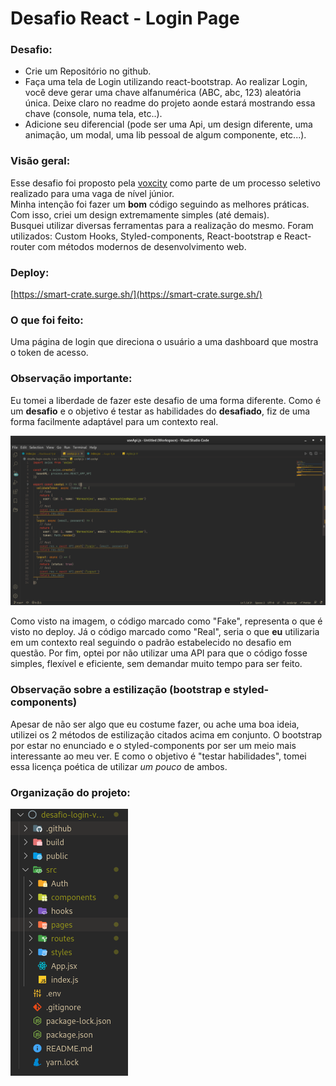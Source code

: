 # Desafio React - Login Page

### Desafio:
- Crie um Repositório no github.
- Faça uma tela de Login utilizando react-bootstrap. Ao realizar Login, você deve gerar uma chave alfanumérica (ABC, abc, 123) aleatória única. Deixe claro no readme do projeto aonde estará mostrando essa chave (console, numa tela, etc..).
- Adicione seu diferencial (pode ser uma Api, um design diferente, uma animação, um modal, uma lib pessoal de algum componente, etc...).

### Visão geral:
Esse desafio foi proposto pela [voxcity](https://www.voxcity.com.br/) como parte de um processo seletivo realizado para uma vaga de nível júnior. <br>
Minha intenção foi fazer um **bom** código seguindo as melhores práticas. Com isso, criei um design extremamente simples (até demais). <br>
Busquei utilizar diversas ferramentas para a realização do mesmo.
Foram utilizados: Custom Hooks, Styled-components, React-bootstrap e React-router com métodos modernos de desenvolvimento web.

### Deploy:
[https://smart-crate.surge.sh/](https://smart-crate.surge.sh/)

### O que foi feito:
Uma página de login que direciona o usuário a uma dashboard que mostra o token de acesso.

### Observação importante:
Eu tomei a liberdade de fazer este desafio de uma forma diferente.
Como é um **desafio** e o objetivo é testar as habilidades do **desafiado**, fiz de uma forma facilmente adaptável para um contexto real.

![Código do exemplo](https://raw.githubusercontent.com/celiojunior0110/desafio-login-voxcity/main/.github/images/api.png?token=GHSAT0AAAAAABTOXM3T4LCIWVHT6ICXH4EGYS7HP3Q)

Como visto na imagem, o código marcado como "Fake", representa o que é visto no deploy.
Já o código marcado como "Real", seria o que **eu** utilizaria em um contexto real seguindo o padrão estabelecido no desafio em questão.
Por fim, optei por não utilizar uma API para que o código fosse simples, flexível e eficiente, sem demandar muito tempo para ser feito. <br>

### Observação sobre a estilização (bootstrap e styled-components)
Apesar de não ser algo que eu costume fazer, ou ache uma boa ideia, utilizei os 2 métodos de estilização citados acima em conjunto.
O bootstrap por estar no enunciado e o styled-components por ser um meio mais interessante ao meu ver.
E como o objetivo é "testar habilidades", tomei essa licença poética de utilizar _um pouco_ de ambos.

### Organização do projeto:
![Organização do projeto](https://raw.githubusercontent.com/celiojunior0110/desafio-login-voxcity/main/.github/images/arquivos.png?token=GHSAT0AAAAAABTOXM3SFGEDZCROD6MU4GXEYS7HXFQ)
